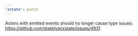 ```yaml
---
'xstate': patch
---
```


Actors with emitted events should no longer cause type issues: https://github.com/statelyai/xstate/issues/4931
